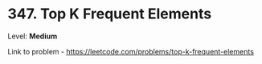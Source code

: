 # 347. Top K Frequent Elements

Level: **Medium**

Link to problem - https://leetcode.com/problems/top-k-frequent-elements
